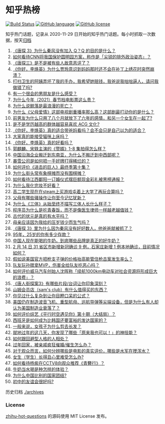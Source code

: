 # 知乎热榜
[![Build Status](https://github.com/ToWeLong/zhihu-hot-questions/workflows/CI/badge.svg)](https://github.com/ToWeLong/zhihu-hot-questions/actions)
[![GitHub language](https://img.shields.io/badge/language-golang-orange.svg)](https://golang.org/)
[![GitHub license](https://img.shields.io/github/license/ToWeLong/zhihu-hot-questions)](https://github.com/ToWeLong/zhihu-hot-questions/blob/main/LICENSE)

知乎热门话题，记录从 2020-11-29 日开始的知乎热门话题。每小时抓取一次数据，按天[归档](./archives)

<!-- BEGIN -->

1. [《唐探 3》为什么秦风没有加入 Q？Q 的目的是什么？](https://www.zhihu.com/question/444247052)
1. [如何看待CNN将我国保护圆明园方案，称作是「尖锐的排外政治姿态」？](https://www.zhihu.com/question/444495574)
1. [《唐探三》是不是被有些人故意恶评了？](https://www.zhihu.com/question/444157762)
1. [《你好，李焕英》为什么贾玲意识到妈妈那时还不会在补丁上绣花时突然崩溃？](https://www.zhihu.com/question/444267187)
1. [打扫卫生的阿姨弄坏了我的手办，我希望她赔钱，我爸说我咄咄逼人，请问我做错了吗?](https://www.zhihu.com/question/442756818)
1. [有一个很会的男朋友是什么感受？](https://www.zhihu.com/question/391872560)
1. [为什么今年（2021）春节档电影票这么贵？](https://www.zhihu.com/question/442391364)
1. [为什么说鲸落是最浪漫的死亡？](https://www.zhihu.com/question/440958548)
1. [为什么《父母爱情》这部电视剧重播率那么高？这部剧最打动你的是什么？](https://www.zhihu.com/question/425708262)
1. [前男友为什么只用了八个月就放下了六年的感情，和另一个女生在一起了?](https://www.zhihu.com/question/437014772)
1. [是不是学历越高的群体越容易喜欢 ACG 文化?](https://www.zhihu.com/question/438677613)
1. [《你好，李焕英》真的适合带爸妈看吗？会不会只是自己以为的适合？](https://www.zhihu.com/question/444136127)
1. [大家真的能接受猫咪上床吗？](https://www.zhihu.com/question/442904528)
1. [《你好，李焕英》真的好看吗？](https://www.zhihu.com/question/444200836)
1. [郭麒麟、宋轶主演的《赘婿》1-8 集拍得怎么样？](https://www.zhihu.com/question/444400689)
1. [中国沿海企业搬迁到东南亚，为什么不搬迁到中西部呢？](https://www.zhihu.com/question/443763482)
1. [暴雪公司是如何把一手好牌打得稀烂的？](https://www.zhihu.com/question/441098475)
1. [如何评价《进击的巨人》最终季第十集？](https://www.zhihu.com/question/441059544)
1. [为什么街头常有象棋摊而没有围棋摊？](https://www.zhihu.com/question/444334861)
1. [如何看待江西鄱阳一订婚仪式摆巨额现金彩礼被黑榜通报？](https://www.zhihu.com/question/444525387)
1. [为什么我化完妆不好看？](https://www.zhihu.com/question/442640081)
1. [高二学生现在在steam上买游戏屯着上大学了再玩合算吗？](https://www.zhihu.com/question/437333279)
1. [父母有哪些骚操作让你至今记忆犹新？](https://www.zhihu.com/question/306434148)
1. [为什么《三体》从始至终不描写三体人长什么样子？](https://www.zhihu.com/question/443422202)
1. [程序员为什么是吃青春饭，而不是像医生律师一样越老越值钱？](https://www.zhihu.com/question/444102247)
1. [古代的状元是真的有水平吗？](https://www.zhihu.com/question/427239644)
1. [母亲应该因为我给的压岁钱少而生气吗？](https://www.zhihu.com/question/444206266)
1. [《唐探 3》里为什么因为秦风没有好好数人，他爸爸就被抓了？](https://www.zhihu.com/question/444120794)
1. [95年，25岁的你有多少存款？](https://www.zhihu.com/question/414209302)
1. [中国人现在能喝的牛奶，到底哪些品牌是真正的好牛奶？](https://www.zhihu.com/question/406534691)
1. [2 月 14 日 31 省区市新增新冠确诊 9 例，石家庄新增 1 例本地确诊，目前情况如何？](https://www.zhihu.com/question/444499185)
1. [假如说美国官方把枪支子弹的价格抬高能管住枪击案发生率么？](https://www.zhihu.com/question/443399024)
1. [队友玩孙膑拿MVP，伤害全给队友吃恶心吗？](https://www.zhihu.com/question/444126709)
1. [如何评价威马汽车创始人沈晖称「续航1000km电动车对社会资源将形成巨大的浪费」？](https://www.zhihu.com/question/440106593)
1. [《唐人街探案3》有哪些片段/台词让你印象深刻？](https://www.zhihu.com/question/443946941)
1. [山姆会员店（sam's club）有什么值得买的东西？](https://www.zhihu.com/question/58897556)
1. [你见过什么复杂到让你目瞪口呆的公式？](https://www.zhihu.com/question/314444749)
1. [美国仍在制造波音飞机、重型航母、巡航导弹等尖端设备，但是为什么有人却认为美国制造业衰落了？](https://www.zhihu.com/question/443912700)
1. [如何评价综艺《平行时空遇见你》第十期（大结局）？](https://www.zhihu.com/question/444419781)
1. [西班牙是如何成为比韩国还要富裕的发达国家的？](https://www.zhihu.com/question/59898819)
1. [一般来说，女孩子为什么剪去长发？](https://www.zhihu.com/question/443395392)
1. [就地过年的这几天，你发现了哪些「原来我也可以！」的神技能？](https://www.zhihu.com/question/444500424)
1. [如何跟回避型人格的人相处？](https://www.zhihu.com/question/416440367)
1. [过年回家，被亲戚疯狂催婚/催生怎么办？](https://www.zhihu.com/question/443338379)
1. [对于观众而言，如何分辨哪些是电影的真实评价，哪些是水军在搅浑水？](https://www.zhihu.com/question/444229926)
1. [女生（学生）长得丑心里难受怎么办?](https://www.zhihu.com/question/444280529)
1. [如何看待杨紫在CCTV8向观众推荐《青簪行》？](https://www.zhihu.com/question/444189762)
1. [牛奶当水喝是种怎样的体验？](https://www.zhihu.com/question/41816772)
1. [为什么中国比别的国家团结?](https://www.zhihu.com/question/385179186)
1. [初中的友谊会很好吗?](https://www.zhihu.com/question/443928353)

<!-- END -->

历史归档 [./archives](./archives)


### License
[zhihu-hot-questions](https://github.com/towelong/zhihu-hot-questions) 的源码使用 MIT License 发布。